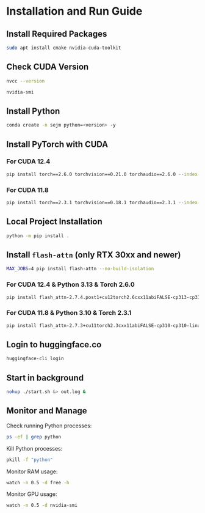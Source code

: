 # Installation and Run Guide

## Install Required Packages

``` bash
sudo apt install cmake nvidia-cuda-toolkit
```

## Check CUDA Version

``` bash
nvcc --version

nvidia-smi
```

## Install Python

``` bash
conda create -n sejm python=<version> -y
```

## Install PyTorch with CUDA

### For CUDA 12.4

``` bash
pip install torch==2.6.0 torchvision==0.21.0 torchaudio==2.6.0 --index-url https://download.pytorch.org/whl/cu124
```

### For CUDA 11.8
``` bash
pip install torch==2.3.1 torchvision==0.18.1 torchaudio==2.3.1 --index-url https://download.pytorch.org/whl/cu118
```

## Local Project Installation

``` bash
python -m pip install .
```

## Install `flash-attn` (only RTX 30xx and newer)

``` bash
MAX_JOBS=4 pip install flash-attn --no-build-isolation
```

### For CUDA 12.4 & Python 3.13 & Torch 2.6.0

``` bash
pip install flash_attn-2.7.4.post1+cu12torch2.6cxx11abiFALSE-cp313-cp313-linux_x86_64.whl
```

### For CUDA 11.8 & Python 3.10 & Torch 2.3.1

``` bash
pip install flash_attn-2.7.3+cu11torch2.3cxx11abiFALSE-cp310-cp310-linux_x86_64.whl
```

## Login to huggingface.co

``` bash
huggingface-cli login
```

## Start in background

``` bash
nohup ./start.sh &> out.log &
```

## Monitor and Manage

Check running Python processes:

``` bash
ps -ef | grep python
```

Kill Python processes:

``` bash
pkill -f "python"
```

Monitor RAM usage:

``` bash
watch -n 0.5 -d free -h
```

Monitor GPU usage:

``` bash
watch -n 0.5 -d nvidia-smi
```
